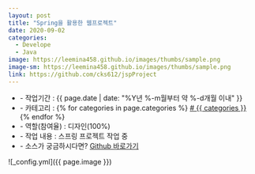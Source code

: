 ```yaml
---
layout: post
title: "Spring을 활용한 웹프로젝트"
date: 2020-09-02
categories:
  - Develope
  - Java
image: https://leemina458.github.io/images/thumbs/sample.png
image-sm: https://leemina458.github.io/images/thumbs/sample.png
link: https://github.com/cks612/jspProject
---
```


<ul class="inform">
	<li class="preview__date" itemprop="datePublished" datetime="{{ page.date | date_to_xmlschema }}">- 작업기간 : {{ page.date | date: "%Y년 %-m월부터 약 %-d개월 이내" }}</li>
	<li class="preview__category" itemprop="description">- 카테고리 :
		{% for categories in page.categories %}
           <a href="/category/{{ categories }}/"># {{ categories }}</a>     
      	{% endfor %}</li>
	<li class="preview__role" itemprop="role">- 역할(참여율) : 디자인(100%)</li>
	<li class="preview__excerpt" itemprop="description">- 작업 내용 : 스프링 프로젝트 작업 중</li>
	<li class="preview__link" itemprop="link">- 소스가 궁금하시다면? <a href="{{ page.link }}" target="_blank">Github 바로가기</a></li>
</ul>


![_config.yml]({{ page.image }})